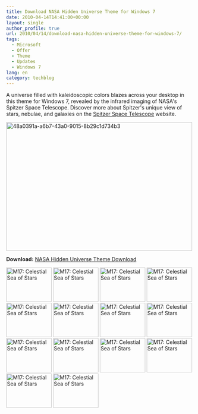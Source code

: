 ```yaml
---
title: Download NASA Hidden Universe Theme for Windows 7
date: 2010-04-14T14:41:00+00:00
layout: single
author_profile: true
url: 2010/04/14/download-nasa-hidden-universe-theme-for-windows-7/
tags:
  - Microsoft
  - Offer
  - Theme
  - Updates
  - Windows 7
lang: en
category: techblog
---
```

A universe filled with kaleidoscopic colors blazes across your desktop in this theme for Windows 7, revealed by the infrared imaging of NASA's Spitzer Space Telescope. Discover more about Spitzer's unique view of stars, nebulae, and galaxies on the [Spitzer Space Telescope](http://go.microsoft.com/fwlink/?LinkID=187616) website.

<a href="http://download.microsoft.com/download/f/D/8/FD80790C-926E-40C4-A3AA-125F91DF49DD/NASAHiddenUniverse.themepack" target="_blank"><img title="48a0391a-a6b7-43a0-9015-8b29c1d734b3" border="0" alt="48a0391a-a6b7-43a0-9015-8b29c1d734b3" src="http://lh5.ggpht.com/_vaUVXcmC3OI/S8XNKY96FeI/AAAAAAAAB7c/iJFe_2ZQTvs/48a0391a-a6b7-43a0-9015-8b29c1d734b3%5B6%5D.jpg?imgmax=800" width="500" height="346" /></a> 

**Download:** [NASA Hidden Universe Theme Download](http://download.microsoft.com/download/F/D/8/FD80790C-926E-40C4-A3AA-125F91DF49DD/NASAHiddenUniverse.themepack) 

[<img title="M17: Celestial Sea of Stars" border="0" alt="M17: Celestial Sea of Stars" src="http://www.windowsobserver.com/images/blog_images/NASAHiddenUniverseWindows7Theme_EFAB/01spitzeromeganebula_thumb.jpg" width="122" height="92" />](http://www.windowsobserver.com/images/blog_images/NASAHiddenUniverseWindows7Theme_EFAB/01spitzeromeganebula.jpg) [<img title="M17: Celestial Sea of Stars" border="0" alt="M17: Celestial Sea of Stars" src="http://www.windowsobserver.com/images/blog_images/NASAHiddenUniverseWindows7Theme_EFAB/02spitzerlmc_thumb.jpg" width="122" height="92" />](http://www.windowsobserver.com/images/blog_images/NASAHiddenUniverseWindows7Theme_EFAB/02spitzerlmc.jpg) [<img title="M17: Celestial Sea of Stars" border="0" alt="M17: Celestial Sea of Stars" src="http://www.windowsobserver.com/images/blog_images/NASAHiddenUniverseWindows7Theme_EFAB/03spitzerw5nebula_thumb.jpg" width="122" height="92" />](http://www.windowsobserver.com/images/blog_images/NASAHiddenUniverseWindows7Theme_EFAB/03spitzerw5nebula.jpg) [<img title="M17: Celestial Sea of Stars" border="0" alt="M17: Celestial Sea of Stars" src="http://www.windowsobserver.com/images/blog_images/NASAHiddenUniverseWindows7Theme_EFAB/04spitzerhelixnebula_thumb.jpg" width="122" height="92" />](http://www.windowsobserver.com/images/blog_images/NASAHiddenUniverseWindows7Theme_EFAB/04spitzerhelixnebula.jpg) [<img title="M17: Celestial Sea of Stars" border="0" alt="M17: Celestial Sea of Stars" src="http://www.windowsobserver.com/images/blog_images/NASAHiddenUniverseWindows7Theme_EFAB/05spitzerpleiades_thumb.jpg" width="122" height="92" />](http://www.windowsobserver.com/images/blog_images/NASAHiddenUniverseWindows7Theme_EFAB/05spitzerpleiades.jpg) [<img title="M17: Celestial Sea of Stars" border="0" alt="M17: Celestial Sea of Stars" src="http://www.windowsobserver.com/images/blog_images/NASAHiddenUniverseWindows7Theme_EFAB/06spitzergalacticcenter_thumb.jpg" width="122" height="92" />](http://www.windowsobserver.com/images/blog_images/NASAHiddenUniverseWindows7Theme_EFAB/06spitzergalacticcenter.jpg) [<img title="M17: Celestial Sea of Stars" border="0" alt="M17: Celestial Sea of Stars" src="http://www.windowsobserver.com/images/blog_images/NASAHiddenUniverseWindows7Theme_EFAB/07spitzerwhirlpoolgalaxy_thumb.jpg" width="122" height="92" />](http://www.windowsobserver.com/images/blog_images/NASAHiddenUniverseWindows7Theme_EFAB/07spitzerwhirlpoolgalaxy.jpg) [<img title="M17: Celestial Sea of Stars" border="0" alt="M17: Celestial Sea of Stars" src="http://www.windowsobserver.com/images/blog_images/NASAHiddenUniverseWindows7Theme_EFAB/08spitzerorionnebula_thumb.jpg" width="122" height="92" />](http://www.windowsobserver.com/images/blog_images/NASAHiddenUniverseWindows7Theme_EFAB/08spitzerorionnebula.jpg) [<img title="M17: Celestial Sea of Stars" border="0" alt="M17: Celestial Sea of Stars" src="http://www.windowsobserver.com/images/blog_images/NASAHiddenUniverseWindows7Theme_EFAB/09spitzerrhooph_thumb.jpg" width="122" height="92" />](http://www.windowsobserver.com/images/blog_images/NASAHiddenUniverseWindows7Theme_EFAB/09spitzerrhooph.jpg) [<img title="M17: Celestial Sea of Stars" border="0" alt="M17: Celestial Sea of Stars" src="http://www.windowsobserver.com/images/blog_images/NASAHiddenUniverseWindows7Theme_EFAB/10spitzerpinwheelgalaxy_thumb.jpg" width="122" height="92" />](http://www.windowsobserver.com/images/blog_images/NASAHiddenUniverseWindows7Theme_EFAB/10spitzerpinwheelgalaxy.jpg) [<img title="M17: Celestial Sea of Stars" border="0" alt="M17: Celestial Sea of Stars" src="http://www.windowsobserver.com/images/blog_images/NASAHiddenUniverseWindows7Theme_EFAB/11spitzeretacar_thumb.jpg" width="122" height="92" />](http://www.windowsobserver.com/images/blog_images/NASAHiddenUniverseWindows7Theme_EFAB/11spitzeretacar.jpg) [<img title="M17: Celestial Sea of Stars" border="0" alt="M17: Celestial Sea of Stars" src="http://www.windowsobserver.com/images/blog_images/NASAHiddenUniverseWindows7Theme_EFAB/12spitzerlmc_thumb.jpg" width="122" height="92" />](http://www.windowsobserver.com/images/blog_images/NASAHiddenUniverseWindows7Theme_EFAB/12spitzerlmc.jpg) [<img title="M17: Celestial Sea of Stars" border="0" alt="M17: Celestial Sea of Stars" src="http://www.windowsobserver.com/images/blog_images/NASAHiddenUniverseWindows7Theme_EFAB/13spitzerngc133_thumb.jpg" width="122" height="92" />](http://www.windowsobserver.com/images/blog_images/NASAHiddenUniverseWindows7Theme_EFAB/13spitzerngc133.jpg) [<img title="M17: Celestial Sea of Stars" border="0" alt="M17: Celestial Sea of Stars" src="http://www.windowsobserver.com/images/blog_images/NASAHiddenUniverseWindows7Theme_EFAB/14spitzerconenebula_thumb.jpg" width="122" height="92" />](http://www.windowsobserver.com/images/blog_images/NASAHiddenUniverseWindows7Theme_EFAB/14spitzerconenebula.jpg)
